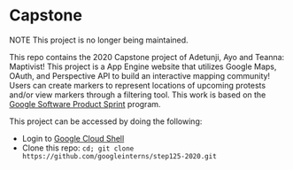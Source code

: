 # Capstone

NOTE This project is no longer being maintained.

This repo contains the 2020 Capstone project of Adetunji, Ayo and Teanna: Maptivist! This project is a 
App Engine website that utilizes Google Maps, OAuth, and Perspective API to build an interactive mapping community!
Users can create markers to represent locations of upcoming protests and/or view markers through a filtering tool.
This work is based on the [Google Software Product Sprint](https://g.co/softwareproductsprint) program.

This project can be accessed by doing the following:

- Login to [Google Cloud Shell](https://ssh.cloud.google.com/cloudshell/editor)
- Clone this repo: `cd; git clone https://github.com/googleinterns/step125-2020.git`

